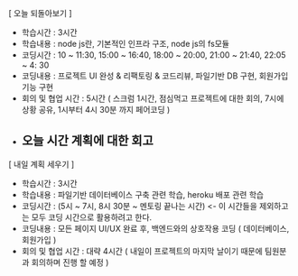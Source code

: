 [ 오늘 되돌아보기 ]

- 학습시간 : 3시간
- 학습내용 : node js란, 기본적인 인프라 구조, node js의 fs모듈
- 코딩시간 : 10 ~ 11:30, 15:00 ~ 16:40, 18:00 ~ 20:00, 21:00 ~ 21:40, 22:05 ~ 4: 30
- 코딩내용 : 프로젝트 UI 완성 & 리팩토링 & 코드리뷰, 파일기반 DB 구현, 회원가입기능 구현
- 회의 및 협업 시간 : 5시간 ( 스크럼 1시간, 점심먹고 프로젝트에 대한 회의, 7시에 상황 공유, 1시부터 4시 30분 까지 페어코딩 )
- 오늘 시간 계획에 대한 회고
  - 

[ 내일 계획 세우기 ]

- 학습시간 : 3시간
- 학습내용 : 파일기반 데이터베이스 구축 관련 학습, heroku 배포 관련 학습
- 코딩시간 : (5시 ~ 7시, 8시 30분 ~ 멘토링 끝나는 시간) <- 이 시간들을 제외하고는 모두 코딩 시간으로 활용하려고 한다. 
- 코딩내용 : 모든 페이지 UI/UX 완료 후, 백엔드와의 상호작용 코딩 ( 데이터베이스, 회원가입 ) 
- 회의 및 협업 시간 : 대략 4시간 ( 내일이 프로젝트의 마지막 날이기 때문에 팀원분과 회의하며 진행 할 예정 )

